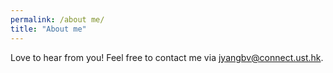 ```yaml
---
permalink: /about me/
title: "About me"
---
```


Love to hear from you! Feel free to contact me via jyangbv@connect.ust.hk.
